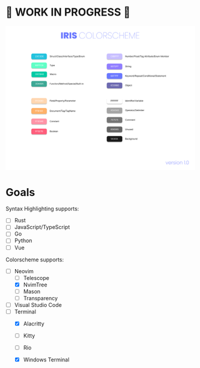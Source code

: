 # :construction: WORK IN PROGRESS :construction:

![iris-colorscheme-v1](./versions/iris-colorscheme-v1.0.png)

# Goals

Syntax Highlighting supports:
- [ ] Rust
- [ ] JavaScript/TypeScript
- [ ] Go
- [ ] Python
- [ ] Vue

Colorscheme supports:
- [ ] Neovim
    - [ ] Telescope
    - [x] NvimTree
    - [ ] Mason
    - [ ] Transparency
- [ ] Visual Studio Code
- [ ] Terminal
    - [x] Alacritty
    - [ ] Kitty
    - [ ] Rio
    - [x] Windows Terminal

